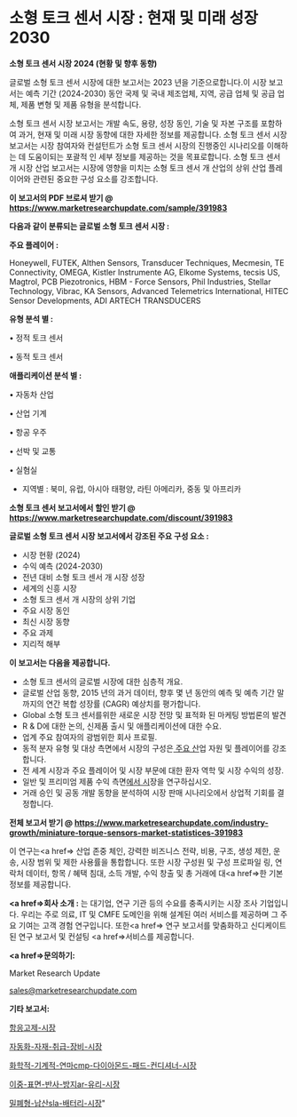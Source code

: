 # 소형 토크 센서 시장 : 현재 및 미래 성장 2030

<strong>소형 토크 센서 시장 2024 (현황 및 향후 동향)</strong>

글로벌 소형 토크 센서 시장에 대한 보고서는 2023 년을 기준으로합니다.이 시장 보고서는 예측 기간 (2024-2030) 동안 국제 및 국내 제조업체, 지역, 공급 업체 및 공급 업체, 제품 변형 및 제품 유형을 분석합니다.

소형 토크 센서 시장 보고서는 개발 속도, 용량, 성장 동인, 기술 및 자본 구조를 포함하여 과거, 현재 및 미래 시장 동향에 대한 자세한 정보를 제공합니다. 소형 토크 센서 시장 보고서는 시장 참여자와 컨설턴트가 소형 토크 센서 시장의 진행중인 시나리오를 이해하는 데 도움이되는 포괄적 인 세부 정보를 제공하는 것을 목표로합니다. 소형 토크 센서 개 시장 산업 보고서는 시장에 영향을 미치는 소형 토크 센서 개 산업의 상위 산업 플레이어와 관련된 중요한 구성 요소를 강조합니다.



<strong>이 보고서의 PDF 브로셔 받기 @ <a href=https://www.marketresearchupdate.com/sample/391983>https://www.marketresearchupdate.com/sample/391983</a></strong>



<strong>다음과 같이 분류되는 글로벌 소형 토크 센서 시장 :</strong>



<strong>주요 플레이어 :</strong>

Honeywell, FUTEK, Althen Sensors, Transducer Techniques, Mecmesin, TE Connectivity, OMEGA, Kistler Instrumente AG, Elkome Systems, tecsis US, Magtrol, PCB Piezotronics, HBM - Force Sensors, Phil Industries, Stellar Technology, Vibrac, KA Sensors, Advanced Telemetrics International, HITEC Sensor Developments, ADI ARTECH TRANSDUCERS



<strong>유형 분석 별 :</strong>

• 정적 토크 센서

• 동적 토크 센서



<strong>애플리케이션 분석 별 :</strong>

• 자동차 산업

• 산업 기계

• 항공 우주

• 선박 및 교통

• 실혐실

<ul>
  <li>지역별 : 북미, 유럽, 아시아 태평양, 라틴 아메리카, 중동 및 아프리카</li>
</ul>


<strong>소형 토크 센서 보고서에서 할인 받기 @ <a href=https://www.marketresearchupdate.com/discount/391983>https://www.marketresearchupdate.com/discount/391983</a></strong>



<strong>글로벌 소형 토크 센서 시장 보고서에서 강조된 주요 구성 요소 :</strong>
<ul>
  <li>시장 현황 (2024)</li>
  <li>수익 예측 (2024-2030)</li>
  <li>전년 대비 소형 토크 센서 개 시장 성장</li>
  <li>세계의 신흥 시장</li>
  <li>소형 토크 센서 개 시장의 상위 기업</li>
  <li>주요 시장 동인</li>
  <li>최신 시장 동향</li>
  <li>주요 과제</li>
  <li>지리적 해부</li>
</ul>


<strong>이 보고서는 다음을 제공합니다.</strong>
<ul>
  <li>소형 토크 센서의 글로벌 시장에 대한 심층적 개요.</li>
  <li>글로벌 산업 동향, 2015 년의 과거 데이터, 향후 몇 년 동안의 예측 및 예측 기간 말까지의 연간 복합 성장률 (CAGR) 예상치를 평가합니다.</li>
  <li>Global 소형 토크 센서를위한 새로운 시장 전망 및 표적화 된 마케팅 방법론의 발견</li>
  <li>R &amp; D에 대한 논의, 신제품 출시 및 애플리케이션에 대한 수요.</li>
  <li>업계 주요 참여자의 광범위한 회사 프로필.</li>
  <li>동적 분자 유형 및 대상 측면에서 시장의 구성은<a href=> 주요 산</a>업 자원 및 플레이어를 강조합니다.</li>
  <li>전 세계 시장과 주요 플레이어 및 시장 부문에 대한 환자 역학 및 시장 수익의 성장.</li>
  <li>일반 및 프리미엄 제품 수익 측면<a href=>에서 시</a>장을 연구하십시오.</li>
  <li>거래 승인 및 공동 개발 동향을 분석하여 시장 판매 시나리오에서 상업적 기회를 결정합니다.</li>
</ul>



<strong>전체 보고서 받기 @ <a href=https://www.marketresearchupdate.com/industry-growth/miniature-torque-sensors-market-statistices-391983>https://www.marketresearchupdate.com/industry-growth/miniature-torque-sensors-market-statistices-391983</a></strong>

이 연구는<a href=> 산업 존중</a> 체인, 강력한 비즈니스 전략, 비용, 구조, 생성 제한, 운송, 시장 범위 및 제한 사용률을 통합합니다. 또한 시장 구성원 및 구성 프로파일 링, 연락처 데이터, 항목 / 혜택 침대, 소득 개발, 수익 창출 및 총 거래에 대<a href=>한 기본 </a>정보를 제공합니다.



<strong><a href=>회사 소</a>개 :</strong>
는 대기업, 연구 기관 등의 수요를 충족시키는 시장 조사 기업입니다. 우리는 주로 의료, IT 및 CMFE 도메인을 위해 설계된 여러 서비스를 제공하며 그 주요 기여는 고객 경험 연구입니다. 또한<a href=> 연구 보</a>고서를 맞춤화하고 신디케이트 된 연구 보고서 및 컨설팅 <a href=>서비스</a>를 제공합니다.



<strong><a href=>문의하기:</a></strong>

Market Research Update

sales@marketresearchupdate.com



<strong>기타 보고서:</strong>

<a href=https://www.linkedin.com/pulse/항응고제-시장-진입-전략-및-위험-평가2029년-trend-tracking-tips-360-analysis/>항응고제-시장</a>

<a href=https://www.linkedin.com/pulse/자동화-자재-취급-장비-시장-현재-및-미래-성장-2029-survey-savvy-insights-360-analysis-tmlsf/>자동화-자재-취급-장비-시장</a>

<a href=https://www.linkedin.com/pulse/화학적-기계적-연마cmp-다이아몬드-패드-컨디셔너-시장-동향-및-성장-전망-isdailynews-xnl0f/>화학적-기계적-연마cmp-다이아몬드-패드-컨디셔너-시장</a>

<a href=https://www.linkedin.com/pulse/이중-표면-반사-방지ar-유리-시장-동향-및-성장-전망-consumer-connection-compendium-ana-eqgff/>이중-표면-반사-방지ar-유리-시장</a>

<a href=https://www.linkedin.com/pulse/밀폐형-납산sla-배터리-시장-동향-및-성장-전망-trendsetters-talk-360-analysis-4czvf/>밀폐형-납산sla-배터리-시장</a>"
